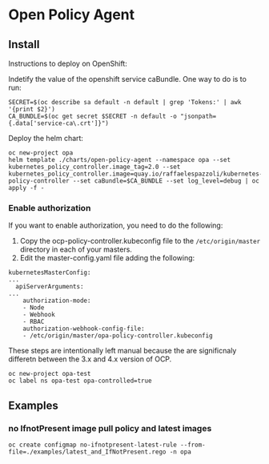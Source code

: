 # Open Policy Agent

## Install

Instructions to deploy on OpenShift:

Indetify the value of the openshift service caBundle.
One way to do is to run:
```
SECRET=$(oc describe sa default -n default | grep 'Tokens:' | awk '{print $2}')
CA_BUNDLE=$(oc get secret $SECRET -n default -o "jsonpath={.data['service-ca\.crt']}")
```

Deploy the helm chart:
```
oc new-project opa
helm template ./charts/open-policy-agent --namespace opa --set kubernetes_policy_controller.image_tag=2.0 --set kubernetes_policy_controller.image=quay.io/raffaelespazzoli/kubernetes-policy-controller --set caBundle=$CA_BUNDLE --set log_level=debug | oc apply -f -
```
### Enable authorization

If you want to enable authorization, you need to do the following:

1. Copy the ocp-policy-controller.kubeconfig file to the `/etc/origin/master` directory in each of your masters.
2. Edit the master-config.yaml file adding the following:

```
kubernetesMasterConfig:
...
  apiServerArguments:
...
    authorization-mode:
    - Node
    - Webhook
    - RBAC
    authorization-webhook-config-file:
    - /etc/origin/master/opa-policy-controller.kubeconfig  
```

These steps are intentionally left manual because the are significnaly differetn between the 3.x and 4.x version of OCP.

```
oc new-project opa-test
oc label ns opa-test opa-controlled=true
```

## Examples

### no IfnotPresent image pull policy and latest images

```
oc create configmap no-ifnotpresent-latest-rule --from-file=./examples/latest_and_IfNotPresent.rego -n opa
```